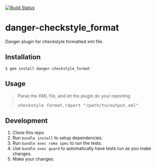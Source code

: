 [![Build Status](https://travis-ci.org/noboru-i/danger-checkstyle_format.svg?branch=master)](https://travis-ci.org/noboru-i/danger-checkstyle_format)

# danger-checkstyle_format

Danger plugin for checkstyle formatted xml file.

## Installation

    $ gem install danger-checkstyle_format

## Usage

<blockquote>Parse the XML file, and let the plugin do your reporting
  <pre>
checkstyle_format.report "/path/to/output.xml"</pre>
</blockquote>

## Development

1. Clone this repo
2. Run `bundle install` to setup dependencies.
3. Run `bundle exec rake spec` to run the tests.
4. Use `bundle exec guard` to automatically have tests run as you make changes.
5. Make your changes.
